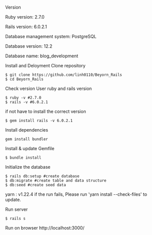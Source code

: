 Version

Ruby version: 2.7.0

Rails version: 6.0.2.1

Database management system: PostgreSQL

Database version: 12.2

Database name: blog_development

Install and Deloyment
Clone repository

    $ git clone https://github.com/linh0110/Beyorn_Rails
    $ cd Beyorn_Rails
    
Check version
User ruby and rails version

    $ ruby -v #2.7.0
    $ rails -v #6.0.2.1
    
if not have to install the correct version

    $ gem install rails -v 6.0.2.1
    
Install dependencies

    gem install bundler
    
Install & update Gemfile

    $ bundle install
    
Initialize the database

    $ rails db:setup #create database
    $ db:migrate #create table and data structure
    $ db:seed #create seed data

yarn : v1.22.4 if the run fails, Please run 'yarn install --check-files' to update.

Run server

    $ rails s
    
Run on browser
    http://localhost:3000/
